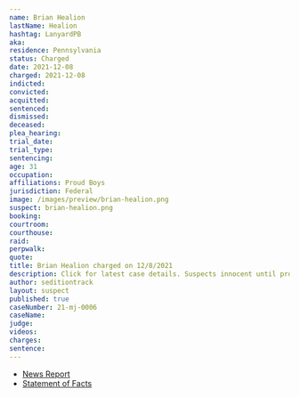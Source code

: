 ```yaml
---
name: Brian Healion
lastName: Healion
hashtag: LanyardPB
aka:
residence: Pennsylvania
status: Charged
date: 2021-12-08
charged: 2021-12-08
indicted:
convicted:
acquitted:
sentenced:
dismissed:
deceased:
plea_hearing:
trial_date:
trial_type:
sentencing:
age: 31
occupation:
affiliations: Proud Boys
jurisdiction: Federal
image: /images/preview/brian-healion.png
suspect: brian-healion.png
booking:
courtroom:
courthouse:
raid:
perpwalk:
quote:
title: Brian Healion charged on 12/8/2021
description: Click for latest case details. Suspects innocent until proven guilty.
author: seditiontrack
layout: suspect
published: true
caseNumber: 21-mj-0006
caseName:
judge:
videos:
charges:
sentence:
---
```

- [News Report](https://www.msn.com/en-us/news/us/3-philly-area-proud-boys-charged-in-jan-6-capitol-riot/ar-AARQELh)
- [Statement of Facts](https://www.justice.gov/usao-dc/case-multi-defendant/file/1481111/download)
